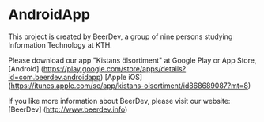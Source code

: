 AndroidApp
==========

This project is created by BeerDev, a group of nine persons studying Information Technology at KTH.

Please download our app "Kistans ölsortiment" at Google Play or App Store, [Android] (https://play.google.com/store/apps/details?id=com.beerdev.androidapp) [Apple iOS] (https://itunes.apple.com/se/app/kistans-olsortiment/id868689087?mt=8)

If you like more information about BeerDev, please visit our website: [BeerDev] (http://www.beerdev.info)


